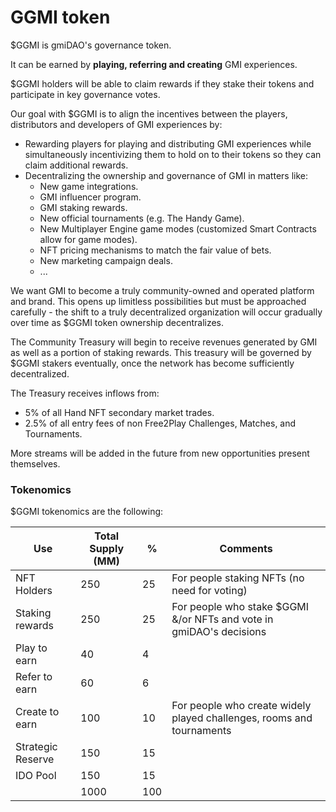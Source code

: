 # GGMI token

$GGMI is gmiDAO's governance token.&#x20;

It can be earned by **playing, referring and creating** GMI experiences.

$GGMI holders will be able to claim rewards if they stake their tokens and participate in key governance votes.

Our goal with $GGMI is to align the incentives between the players, distributors and developers of GMI experiences by:

* Rewarding players for playing and distributing GMI experiences while simultaneously incentivizing them to hold on to their tokens so they can claim additional rewards.
* Decentralizing the ownership and governance of GMI in matters like:
  * New game integrations.
  * GMI influencer program.
  * GMI staking rewards.
  * New official tournaments (e.g. The Handy Game).
  * New Multiplayer Engine game modes (customized Smart Contracts allow for game modes).
  * NFT pricing mechanisms to match the fair value of bets.
  * New marketing campaign deals.
  * ...

We want GMI to become a truly community-owned and operated platform and brand. This opens up limitless possibilities but must be approached carefully - the shift to a truly decentralized organization will occur gradually over time as $GGMI token ownership decentralizes.

The Community Treasury will begin to receive revenues generated by GMI as well as a portion of staking rewards. This treasury will be governed by $GGMI stakers eventually, once the network has become sufficiently decentralized.

The Treasury receives inflows from:

* 5% of all Hand NFT secondary market trades.
* 2.5% of all entry fees of non Free2Play Challenges, Matches, and Tournaments.

More streams will be added in the future from new opportunities present themselves.

### Tokenomics

$GGMI tokenomics are the following:

| Use               | Total Supply (MM) | %   | Comments                                                              |
| ----------------- | ----------------- | --- | --------------------------------------------------------------------- |
| NFT Holders       | 250               | 25  | For people staking NFTs (no need for voting)                          |
| Staking rewards   | 250               | 25  | For people who stake $GGMI &/or NFTs and vote in gmiDAO's decisions   |
| Play to earn      | 40                | 4   |                                                                       |
| Refer to earn     | 60                | 6   |                                                                       |
| Create to earn    | 100               | 10  | For people who create widely played challenges, rooms and tournaments |
| Strategic Reserve | 150               | 15  |                                                                       |
| IDO Pool          | 150               | 15  |                                                                       |
|                   | 1000              | 100 |                                                                       |
